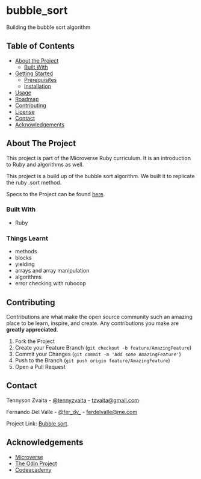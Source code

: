 # bubble_sort
Building the bubble sort algorithm

## Table of Contents

* [About the Project](#about-the-project)
  * [Built With](#built-with)
* [Getting Started](#getting-started)
  * [Prerequisites](#prerequisites)
  * [Installation](#installation)
* [Usage](#usage)
* [Roadmap](#roadmap)
* [Contributing](#contributing)
* [License](#license)
* [Contact](#contact)
* [Acknowledgements](#acknowledgements)

<!-- ABOUT THE PROJECT -->
## About The Project

This project is part of the Microverse Ruby curriculum. It is an introduction to Ruby and algorithms as well.

This project is a build up of the bubble sort algorithm. We built it to replicate the ruby .sort method.

Specs to the Project can be found [here](https://www.theodinproject.com/courses/ruby-programming/lessons/advanced-building-blocks).

### Built With

* Ruby

### Things Learnt

* methods
* blocks
* yielding
* arrays and array manipulation
* algorithms
* error checking with rubocop

<!-- CONTRIBUTING -->
## Contributing

Contributions are what make the open source community such an amazing place to be learn, inspire, and create. Any contributions you make are **greatly appreciated**.

1. Fork the Project
2. Create your Feature Branch (`git checkout -b feature/AmazingFeature`)
3. Commit your Changes (`git commit -m 'Add some AmazingFeature'`)
4. Push to the Branch (`git push origin feature/AmazingFeature`)
5. Open a Pull Request


<!-- CONTACT -->
## Contact

Tennyson Zvaita - [@tennyzvaita](https://twitter.com/tennyzvaita) - tzvaita@gmail.com

Fernando Del Valle - [@fer_dv_](https://twitter.com/@fer_dv_) - ferdelvalle@me.com

Project Link: [Bubble sort](https://github.com/tzvaita/bubble_sort).



<!-- ACKNOWLEDGEMENTS -->
## Acknowledgements
* [Microverse](https://www.microverse.org/)
* [The Odin Project](https://www.theodinproject.com/)
* [Codeacademy](https://www.codecademy.com)
